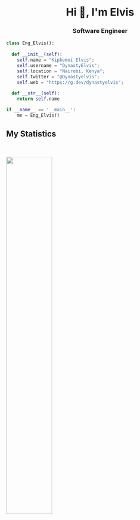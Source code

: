
<h1 align="center">Hi 👋, I'm Elvis</h1>
<h3 align="center">Software Engineer</h3>


```python
class Eng_Elvis():
    
  def __init__(self):
    self.name = "Kipkemoi Elvis";
    self.username = "DynastyElvis";
    self.location = "Nairobi, Kenya";
    self.twitter = "@Dynastyelvis";
    self.web = "https://g.dev/dynastyelvis";
  
  def __str__(self):
    return self.name

if __name__ == '__main__':
    me = Eng_Elvis()
```


## My Statistics

<br/>
<p align="left">
  <a href="https://github.com/DynastyElvis
  <img width="49.5%" src="https://github-readme-stats.vercel.app/api?username=abhigyantrips&show_icons=true&theme=gruvbox&hide_border=true" />
    <img width="49.5%" src="https://github-readme-streak-stats.herokuapp.com/?user=abhigyantrips&theme=gruvbox&hide_border=true" />
  </a>
</p>
<br>
